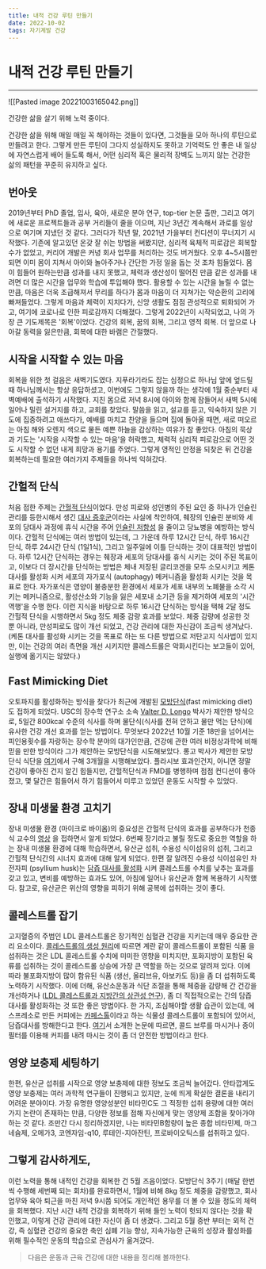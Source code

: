 ```yaml
---
title: 내적 건강 루틴 만들기 
date: 2022-10-02
tags: 자기계발 건강
---
```


# 내적 건강 루틴 만들기

---

![[Pasted image 20221003165042.png]]

건강한 삶을 살기 위해 노력 중이다. 

건강한 삶을 위해 매일 매일 꼭 해야하는 것들이 있다면, 그것들을 모아 하나의 루틴으로 만들려고 한다. 그렇게 만든 루틴이 그다지 성실하지도 못하고 기억력도 안 좋은 내 일상에 자연스럽게 배어 들도록 해서, 어떤 심리적 혹은 물리적 장벽도 느끼지 않는 건강한 삶의 패턴을 꾸준히 유지하고 싶다.


## 번아웃

2019년부터 PhD 졸업, 입사, 육아, 새로운 분야 연구, top-tier 논문 출판, 그리고 여기에 새로운 프로젝트들과 공부 거리들이 줄을 이으며, 지난 3년간 계속해서 과로를 일상으로 여기며 지냈던 것 같다. 그러다가 작년 말, 2021년 가을부터 컨디션이 무너지기 시작했다. 기존에 알고있던 온갖 잘 쉬는 방법을 써봤지만, 심리적 육체적 피로감은 회복할 수가 없었고, 커리어 개발은 커녕 회사 업무를 처리하는 것도 버거웠다. 오후 4~5시쯤만 되면 이미 몸이 지쳐서 아이와 놀아주거나 간단한 가정 일을 돕는 것 조차 힘들었다. 몸이 힘들어 원하는만큼 성과를 내지 못했고, 체력과 생산성이 떨어진 만큼 같은 성과를 내려면 더 많은 시간을 업무와 학습에 투입해야 했다. 활용할 수 있는 시간을 늘릴 수 없는만큼, 마음은 더욱 조급해져서 무리를 하다가 몸과 마음이 더 지쳐가는 악순환의 고리에 빠져들었다. 그렇게 마음과 체력이 지치다가, 신앙 생활도 점점 관성적으로 퇴화되어 가고, 여기에 코로나로 인한 피로감까지 더해졌다. 그렇게 2022년이 시작되었고, 나의 가장 큰 기도제목은 '회복'이었다. 건강의 회복, 꿈의 회복, 그리고 영적 회복. 더 앞으로 나아갈 동력을 잃은만큼, 회복에 대한 바램은 간절했다. 

## 시작을 시작할 수 있는 마음

회복을 위한 첫 걸음은 새벽기도였다. 지푸라기라도 잡는 심정으로 하나님 앞에 엎드릴 때 하나님께서는 항상 응답하셨고, 이번에도 그렇지 않을까 하는 생각에 1월 중순부터 새벽예배에 출석하기 시작했다. 지친 몸으로 저녁 8시에 아이와 함께 잠들어서 새벽 5시에 일어나 밀린 설거지를 하고, 교회를 찾았다. 말씀을 읽고, 설교를 듣고, 익숙하지 않은 기도에 집중하려고 애쓰다가, 예배를 마치고 찬양을 들으며 집에 돌아올 때면, 새로 떠오르는 아침 해와 오렌지 색으로 물든 예쁜 하늘을 감상하는 여유가 참 좋았다. 아침의 묵상과 기도는 '시작을 시작할 수 있는 마음'을 허락했고, 체력적 심리적 피로감으로 어떤 것도 시작할 수 없던 내게 희망과 용기를 주었다. 그렇게 영적인 안정을 되찾은 뒤 건강을 회복하는데 필요한 여러가지 주제들을 하나씩 익혀갔다.

## 간헐적 단식

처음 접한 주제는 [간헐적 단식](https://www.hopkinsmedicine.org/health/wellness-and-prevention/intermittent-fasting-what-is-it-and-how-does-it-work)이었다. 만성 피로와 성인병의 주된 요인 중 하나가 인슐린 관리를 등한시해서 생긴 [대사 증후군](https://ko.wikipedia.org/wiki/%EB%8C%80%EC%82%AC_%EC%A6%9D%ED%9B%84%EA%B5%B0)이라는 사실에 착안하여, 췌장의 인슐린 분비와 세포의 당대사 과정에 휴식 시간을 주어 [인슐린 저항성](https://ko.wikipedia.org/wiki/%EC%9D%B8%EC%8A%90%EB%A6%B0_%EC%A0%80%ED%95%AD%EC%84%B1) 을 줄이고 당뇨병을 예방하는 방식이다. 간헐적 단식에는 여러 방법이 있는데, 그 가운데 하루 12시간 단식, 하루 16시간 단식, 하루 24시간 단식 (1일1식), 그리고 일주일에 이틀 단식하는 것이 대표적인 방법이다. 하루 12시간 단식하는 경우는 췌장과 세포의 당대사를 휴식 시키는 것이 주된 목표이고, 이보다 더 장시간을 단식하는 방법은 체내 저장된 글리코겐을 모두 소모시키고 케톤 대사를 활성화 시켜 세포의 자가포식 (autophagy) 메커니즘을 활성화 시키는 것을 목표로 한다. 자가포식은 영양이 불충분한 환경에서 세포가 세포 내부의 노폐물을 소각 시키는 메커니즘으로, 활성산소와 기능을 잃은 세포내 소기관 등을 제거하여 세포의 '시간역행'을 수행 한다. 이런 지식을 바탕으로 하루 16시간 단식하는 방식을 택해 2달 정도 간헐적 단식을 시행하면서 5kg 정도 체중 감량 효과를 보았다. 체중 감량에 성공한 것 뿐 아니라, 만성피로도 많이 개선 되었고, 건강 관리에 대한 자신감이 조금씩 생겨났다. (케톤 대사를 활성화 시키는 것을 목표로 하는 또 다른 방법으로 저탄고지 식사법이 있지만, 이는 건강의 여러 측면을 개선 시키지만 콜레스트롤은 악화시킨다는 보고들이 있어, 실행에 옮기지는 않았다.) 

## Fast Mimicking Diet

오토파지를 활성화하는 방식을 찾다가 최근에 개발된 [모방단식](https://youtu.be/EQolXMcEQzg)(fast mimicking diet)도 접하게 되었다. USC의 장수학 연구소 소속 [Valter D. Longo](https://scholar.google.com/citations?user=5qAeNNEAAAAJ&hl=en) 박사가 제안한 방식으로, 5일간 800kcal 수준의 식사를 하며 물단식(식사를 전혀 안하고 물만 먹는 단식)에 유사한 건강 개선 효과를 얻는 방법이다. 무엇보다 2022년 10월 기준 18만을 넘어서는 피인용횟수를 자랑하는 장수학 분야의 대가인만큼, 건강에 관한 여러 비정상과학에 비해 믿을 만한 방식이라 그가 제안하는 모방단식을 시도해보았다. 롱고 박사가 제안한 모방단식 식단을 [여기](https://prolonfmd.com/pages/fasting-mimicking-diet)에서 구해 3개월을 시행해보았다. 플라시보 효과인건지, 아니면 정말 건강이 좋아진 건지 알긴 힘들지만, 간헐적단식과  FMD를 병행하며 점점 컨디션이 좋아졌고, 몇 달간은 힘들어서 하기 힘들어서 미루고 있었던 운동도 시작할 수 있었다. 

## 장내 미생물 환경 고치기

장내 미생물 환경 (마이크로 바이옴)의 중요성은 간헐적 단식의 효과를 공부하다가 천종식 교수의 [영상](https://youtu.be/Bi67kDN9Jz0) 을 접하면서 알게 되었다. 6번째 장기라고 불릴 정도로 중요한 역할을 하는 장내 미생물 환경에 대해 학습하면서, 유산균 섭취, 수용성 식이섬유의 섭취, 그리고 간헐적 단식간의 시너지 효과에 대해 알게 되었다. 한편 잘 알려진 수용성 식이섬유인 차전자피 (psyllium husk)는 [담즙 대사를 활성화](https://youtu.be/EPAm-mzAOIA) 시켜 콜레스트롤 수치를 낮추는 효과를 갖고 있고, 변비를 예방하는 효과도 있어, 아침에 일어나 유산균과 함께 복용하기 시작했다. 참고로, 유산균은 위산의 영향을 피하기 위해 공복에 섭취하는 것이 좋다.

## 콜레스트롤 잡기

고지혈증의 주범인 LDL 콜레스트롤은 장기적인 심혈관 건강을 지키는데 매우 중요한 관리 요소이다. [콜레스트롤의 생성 원리](https://youtu.be/_9Jb-9LbSI8)에 따르면 계란 같이 콜레스트롤이 포함된 식품 을 섭취하는 것은 LDL 콜레스트롤 수치에 미미한 영향을 미치지만, 포화지방이 포함된 육류를 섭취하는 것이 콜레스트롤 상승에 가장 큰 역할을 하는 것으로 알려져 있다. 이에 따라 불포화지방이 많이 함유된 식품 (생선, 올리브유, 아보카도 등)을 좀 더 섭취하도록 노력하기 시작했다. 이에 더해, 유산소운동과 식단 조절을 통해 체중을 감량해 간 건강을 개선하거나 ([LDL 콜레스트롤과 지방간의 상관성 연구](https://www.mdpi.com/1660-4601/18/7/3442)), 좀 더 직접적으로는 간의 담즙 대사를 활성화하는 것 또한 좋은 방법이다. 한 가지, 조심해야할 생활 습관이 있는데, 에스프레소로 만든 커피에는 [카페스톨](https://en.wikipedia.org/wiki/Cafestol)이라고 하는 식물성 콜레스트롤이 포함되어 있어서, 담즙대사를 방해한다고 한다. [여기](https://youtu.be/olH4DEiRojA)서 소개한 논문에 따르면, 콜드 브루를 마시거나 종이필터를 이용해 커피를 내려 마시는 것이 좀 더 안전한 방법이라고 한다. 

## 영양 보충제 세팅하기

한편, 유산균 섭취를 시작으로 영양 보충제에 대한 정보도 조금씩 늘어갔다. 안타깝게도 영양 보충제는 여러 과학적 연구들이 진행되고 있지만, 눈에 띄게 확실한 결론을 내리기 어려운 분야이다. 가장 유명한 영양성분인 비타민C도 그 적정한 섭취 용량에 대한 여러가지 논란이 존재하는 만큼, 다양한 정보를 접해 자신에게 맞는 영양제 조합을 찾아가야 하는 것 같다. 조만간 다시 정리하겠지만, 나는 비타민B함량이 높은 종합 비타민제, 마그네슘제, 오메가3, 코엔자임-q10, 루테인-지아잔틴, 프로바이오틱스를 섭취하고 있다. 

## 그렇게 감사하게도, 

이런 노력을 통해 내적인 건강을 회복한 건 5월 즈음이었다. 모방단식 3주기 (매달 한번씩 수행해 세번째 되는 회차)를 완료하면서, 1월에 비해 8kg 정도 체중을 감량했고, 회사 업무와 육아 퇴근을 마친 저녁 9시쯤 되어도 개인적인 용무를 더 볼 수 있을 정도의 체력을 회복했다. 지난 시간 내적 건강을 회복하기 위해 들인 노력이 헛되지 않다는 것을 확인했고, 이렇게 건강 관리에 대한 자신이 좀 더 생겼다. 그리고 5월 중반 부터는 외적 건강, 즉 심혈관 건강의 중요한 축인 심폐 기능 향상, 지속가능한 근육의 성장과 활성화를 위해 필수적인 운동의 학습으로 관심사가 옮겨갔다.

> 다음은 운동과 근육 건강에 대한 내용을 정리해 볼까한다.